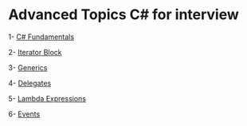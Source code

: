 # Advanced Topics C# for interview

1- [C# Fundamentals](https://github.com/AlexandreYembo/study-training/blob/master/csharp/csharp-fundamentals.md) 

2- [Iterator Block](https://github.com/AlexandreYembo/study-training/blob/master/csharp/iterator-block.md)

3- [Generics](https://github.com/AlexandreYembo/study-training/blob/master/csharp/generics.md)

4- [Delegates](https://github.com/AlexandreYembo/study-training/blob/master/csharp/delegates.md)

5- [Lambda Expressions](https://github.com/AlexandreYembo/study-training/blob/master/csharp/lambda-expressions.md)

6- [Events](https://github.com/AlexandreYembo/study-training/blob/master/csharp/events.md)
